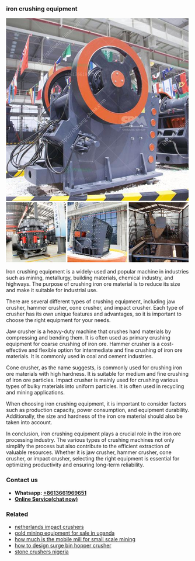 <h3>iron crushing equipment</h3><img src='1708586947.jpg' alt=''><p>Iron crushing equipment is a widely-used and popular machine in industries such as mining, metallurgy, building materials, chemical industry, and highways. The purpose of crushing iron ore material is to reduce its size and make it suitable for industrial use.</p><p>There are several different types of crushing equipment, including jaw crusher, hammer crusher, cone crusher, and impact crusher. Each type of crusher has its own unique features and advantages, so it is important to choose the right equipment for your needs.</p><p>Jaw crusher is a heavy-duty machine that crushes hard materials by compressing and bending them. It is often used as primary crushing equipment for coarse crushing of iron ore. Hammer crusher is a cost-effective and flexible option for intermediate and fine crushing of iron ore materials. It is commonly used in coal and cement industries.</p><p>Cone crusher, as the name suggests, is commonly used for crushing iron ore materials with high hardness. It is suitable for medium and fine crushing of iron ore particles. Impact crusher is mainly used for crushing various types of bulky materials into uniform particles. It is often used in recycling and mining applications.</p><p>When choosing iron crushing equipment, it is important to consider factors such as production capacity, power consumption, and equipment durability. Additionally, the size and hardness of the iron ore material should also be taken into account.</p><p>In conclusion, iron crushing equipment plays a crucial role in the iron ore processing industry. The various types of crushing machines not only simplify the process but also contribute to the efficient extraction of valuable resources. Whether it is jaw crusher, hammer crusher, cone crusher, or impact crusher, selecting the right equipment is essential for optimizing productivity and ensuring long-term reliability.</p><h3>Contact us</h3><ul><li><strong>Whatsapp:&nbsp;<a href="https://wa.me/8613661969651">+8613661969651</a></strong></li><li><a href="https://swt.shibang-china.com/?git&amp;zhl&amp;iron crushing equipment"><strong>Online Service(chat now)</strong></a></li></ul><h3>Related</h3><ul><li><a href='netherlands impact crushers.md'>netherlands impact crushers</a></li><li><a href='gold mining equipment for sale in uganda.md'>gold mining equipment for sale in uganda</a></li><li><a href='how much is the mobile mill for small scale mining.md'>how much is the mobile mill for small scale mining</a></li><li><a href='how to design surge bin hopper crusher.md'>how to design surge bin hopper crusher</a></li><li><a href='stone crushers nigeria.md'>stone crushers nigeria</a></li></ul>